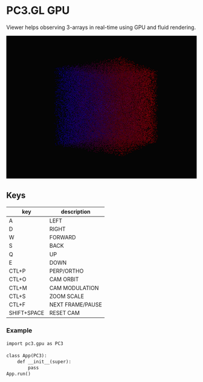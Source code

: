 # PC3.GL GPU
Viewer helps observing 3-arrays in real-time using GPU and fluid rendering.

![pc3 viewer](./pc3.gl.png "pc3 viewer")

## Keys
| key   | description | 
| ------------ | ------------ |
|A    | LEFT      | 
|D    | RIGHT     | 
|W    | FORWARD |
|S    | BACK | 
|Q  | UP    | 
|E   | DOWN |
|CTL+P| PERP/ORTHO      | 
|CTL+O   | CAM ORBIT    | 
|CTL+M   | CAM MODULATION     | 
|CTL+S| ZOOM SCALE      | 
|CTL+F   | NEXT FRAME/PAUSE    | 
|SHIFT+SPACE   | RESET CAM    | 
### Example
```
import pc3.gpu as PC3

class App(PC3):
    def __init__(super):
        pass
App.run()

```
